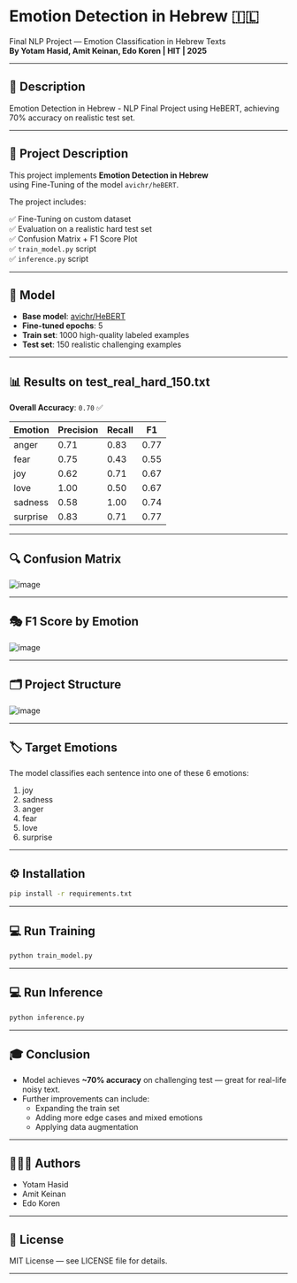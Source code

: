 # Emotion Detection in Hebrew 🇮🇱

Final NLP Project — Emotion Classification in Hebrew Texts  
**By Yotam Hasid, Amit Keinan, Edo Koren | HIT | 2025** 

---

## 🔖  Description

Emotion Detection in Hebrew - NLP Final Project using HeBERT, achieving 70% accuracy on realistic test set. 

---

## 🎯 Project Description

This project implements **Emotion Detection in Hebrew**  
using Fine-Tuning of the model `avichr/heBERT`.

The project includes:

✅ Fine-Tuning on custom dataset  
✅ Evaluation on a realistic hard test set  
✅ Confusion Matrix + F1 Score Plot  
✅ `train_model.py` script  
✅ `inference.py` script

---

## 🧠 Model

- **Base model**: [avichr/HeBERT](https://huggingface.co/avichr/heBERT)
- **Fine-tuned epochs**: 5
- **Train set**: 1000 high-quality labeled examples
- **Test set**: 150 realistic challenging examples

---

## 📊 Results on test_real_hard_150.txt

**Overall Accuracy**: `0.70` ✅

| Emotion    | Precision | Recall | F1  |
|------------|-----------|--------|-----|
| anger      | 0.71      | 0.83   | 0.77 |
| fear       | 0.75      | 0.43   | 0.55 |
| joy        | 0.62      | 0.71   | 0.67 |
| love       | 1.00      | 0.50   | 0.67 |
| sadness    | 0.58      | 1.00   | 0.74 |
| surprise   | 0.83      | 0.71   | 0.77 |

---

## 🔍 Confusion Matrix

![image](https://github.com/user-attachments/assets/247cb6a4-f698-4192-a3a4-585f25dc2a70)


---

## 🎭 F1 Score by Emotion

![image](https://github.com/user-attachments/assets/3f388e49-1116-4668-94a9-bec1d0dfde43)


---

## 🗂 Project Structure

![image](https://github.com/user-attachments/assets/e0e7f67f-3832-4d2f-9a08-bc155592531b)


---

## 🏷️ Target Emotions

The model classifies each sentence into one of these 6 emotions:

1. joy  
2. sadness  
3. anger  
4. fear  
5. love  
6. surprise

---

## ⚙️ Installation

```bash
pip install -r requirements.txt
```

---

## 💻 Run Training

```bash
python train_model.py
```

---

## 💻 Run Inference

```bash
python inference.py
```


---

## 🎓 Conclusion

- Model achieves **~70% accuracy** on challenging test — great for real-life noisy text.
- Further improvements can include:
    - Expanding the train set
    - Adding more edge cases and mixed emotions
    - Applying data augmentation

---

## 👨🏻‍💻 Authors

* Yotam Hasid  
* Amit Keinan  
* Edo Koren  

---

## 📜 License

MIT License — see LICENSE file for details.

---
